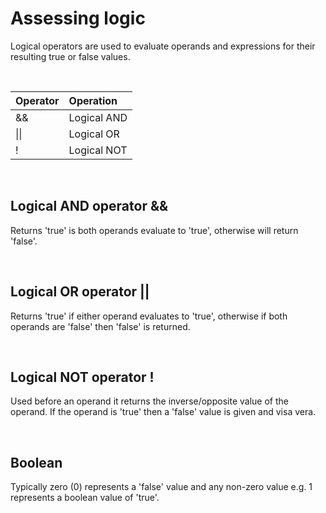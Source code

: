 # Assessing logic

Logical operators are used to evaluate operands and expressions for their resulting true or false values.

<br>

|Operator | Operation|
|:------- |:---------|
|&&				| Logical AND 	|
|\|\|			| Logical OR 		|	
|!				| Logical NOT 	|


<br>

## Logical AND operator &&

Returns 'true' is both operands evaluate to 'true', otherwise will return 'false'.

<br>

## Logical OR operator ||

Returns 'true' if either operand evaluates to 'true', otherwise if both operands are 'false' then 'false' is returned. 

<br>

## Logical NOT operator !

Used before an operand it returns the inverse/opposite value of the operand. If the operand is 'true' then a 'false' value is given and visa vera.

<br>

## Boolean

Typically zero (0) represents a 'false' value and any non-zero value e.g. 1 represents a boolean value of 'true'.